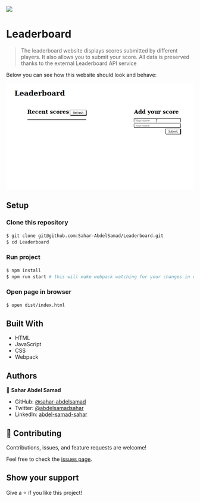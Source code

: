 ![](https://img.shields.io/badge/Microverse-blueviolet)

# Leaderboard

> The leaderboard website displays scores submitted by different players. It also allows you to submit your score. All data is preserved thanks to the external Leaderboard API service

Below you can see how this website should look and behave:

![screenshot](./Screenshot.gif)

## Setup

### Clone this repository

```bash
$ git clone git@github.com:Sahar-AbdelSamad/Leaderboard.git
$ cd Leaderboard
```

### Run project

```bash
$ npm install
$ npm run start # this will make webpack watching for your changes in code
```

### Open page in browser

```bash
$ open dist/index.html
```

## Built With

- HTML
- JavaScript
- CSS
- Webpack

## Authors

👤 **Sahar Abdel Samad**

- GitHub: [@sahar-abdelsamad](https://github.com/Sahar-AbdelSamad)
- Twitter: [@abdelsamadsahar](https://twitter.com/AbdelSamadSahar)
- LinkedIn: [abdel-samad-sahar](https://www.linkedin.com/in/abdel-samad-sahar-353977223/)

## 🤝 Contributing

Contributions, issues, and feature requests are welcome!

Feel free to check the [issues page](https://github.com/Sahar-AbdelSamad/Leaderboard/issues).

## Show your support

Give a ⭐️ if you like this project!
